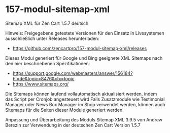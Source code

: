 # 157-modul-sitemap-xml
Sitemap XML für Zen Cart 1.5.7 deutsch

Hinweis: 
Freigegebene getestete Versionen für den Einsatz in Livesystemen ausschließlich unter Releases herunterladen:
* https://github.com/zencartpro/157-modul-sitemap-xml/releases

Dieses Modul generiert für Google und Bing geeignete XML Sitemaps nach den hier beschriebenen Spezifikationen:
* https://support.google.com/webmasters/answer/156184?hl=de&topic=8476&ctx=topic
* https://www.sitemaps.org/

Die Sitemaps können laufend vollautomatisch aktualisiert werden, indem das Script per Cronjob angesteuert wird
Falls Zusatzmodule wie Testimonial Manager oder News Box Manager im Shop verwendet werden, können auch Sitemaps für die Seiten dieser Module generiert werden.

Anpassung und Überarbeitung des Moduls Sitemap XML 3.9.5 von Andrew Berezin zur Verwendung in der deutschen Zen Cart Version 1.5.7
